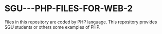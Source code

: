 # SGU---PHP-FILES-FOR-WEB-2
Files in this repository are coded by PHP language. This repository provides SGU students or others some examples of PHP.
